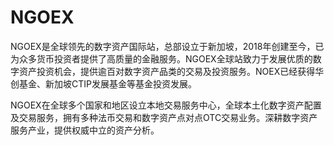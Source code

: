 # 

# NGOEX

NGOEX是全球领先的数字资产国际站，总部设立于新加坡，2018年创建至今，已为众多货币投资者提供了高质量的金融服务。NGOEX全球站致力于发展优质的数字资产投资机会，提供逾百对数字资产品类的交易及投资服务。NOEX已经获得华创基金、新加坡CTIP发展基金等基金投资发展。

NGOEX在全球多个国家和地区设立本地交易服务中心，全球本土化数字资产配置及交易服务，拥有多种法币交易和数字资产点对点OTC交易业务。深耕数字资产服务产业，提供权威中立的资产分析。

